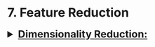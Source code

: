 # 7. Feature Reduction

<div style='width:1000px;margin:auto'>

<details><summary style='font-size:23px;text-decoration:underline'><b>Dimensionality Reduction:</b></summary>
<p>

<ul>
<li><a href="https://scikit-learn.org/stable/modules/decomposition.html"><b>Linear Methods for Dimensionality Reduction</b></a></li>

<li><a href="https://scikit-learn.org/stable/auto_examples/manifold/plot_compare_methods.html"><b>Non-Linear Methods for Dimensionality Reduction</b></a> 
<br></li>

<li><a href="file:///media/mosaab/Volume/Personal/Development/Courses%20Docs/Applied%20ML%20Course/0_Code/8_Dimensionality%20Reduction/mnist_loadData_pca_tsne.html">PCA vs. t-SNE</a></li>
</ul>
 
 <details><summary><b>PCA</b> & <b>ICA</b> & <b>t-SNE</b> & <b>UMAP</b></summary>
<p>
<p><a href="file:///media/mosaab/Volume/Personal/Development/Courses%20Docs/Kaggle's%20Notebooks/5_Cargo%20Rican%20HouseHold/1_Costa%20Rican%20Household%20Poverty%20Level%20Prediction.html"><b>Notebook</b></a></p>
<ul>
<li><b>PCA:</b> Principal Components Analysis. Finds the dimensions of greatest variation in the data</li>

<li><b>ICA:</b> Independent Components Analysis. Attempts to separate a mutltivariate signal into independent signals.</li>

<li><b>TSNE:</b> T-distributed Stochastic Neighbor Embedding. Maps high-dimensional data to a low-dimensional manifold attempting to maintain the local structure within the data. It is a non-linear technique and generally only used for visualization.</li>

<li><b>UMAP:</b> Uniform Manifold Approximation and Projection: A relatively new technique that also maps data to a low-dimensional manifold but tries to preserve more global structure than TSNE.</li>
</ul>

<h4>1. Importing Libraries</h4>
~~~python
from umap import UMAP
from sklearn.decomposition import PCA, FastICA
from sklearn.manifold import TSNE

n_components = 3

umap = UMAP(n_components=n_components)
pca = PCA(n_components=n_components)
ica = FastICA(n_components=n_components)
tsne = TSNE(n_components=n_components)
~~~

<h4> 2. Fitting and Transforming</h4>
~~~python
train_df = train_selected.copy()
test_df = test_selected.copy()

for method, name in zip([umap, pca, ica, tsne], 
                        ['umap', 'pca', 'ica', 'tsne']):
    
    # TSNE has no transform method
    if name == 'tsne':
        start = timer()
        reduction = method.fit_transform(train_selected)
        end = timer()
    
    else:
        start = timer()
        reduction = method.fit_transform(train_selected)
        end = timer()
        
        test_reduction = method.transform(test_selected)
    
        # Add components to test data
        test_df['%s_c1' % name] = test_reduction[:, 0]
        test_df['%s_c2' % name] = test_reduction[:, 1]
        test_df['%s_c3' % name] = test_reduction[:, 2]

    # Add components to training data for visualization and modeling
    train_df['%s_c1' % name] = reduction[:, 0]
    train_df['%s_c2' % name] = reduction[:, 1]
    train_df['%s_c3' % name] = reduction[:, 2]
    
    print(f'Method: {name} {round(end - start, 2)} seconds elapsed.')
~~~

<h4> 3. Plot it 3D</h4>
~~~python
from mpl_toolkits.mplot3d import Axes3D

def discrete_cmap(N, base_cmap=None):
    """Create an N-bin discrete colormap from the specified input map
    Source: https://gist.github.com/jakevdp/91077b0cae40f8f8244a"""

    base = plt.cm.get_cmap(base_cmap)
    color_list = base(np.linspace(0, 1, N))
    cmap_name = base.name + str(N)
    return base.from_list(cmap_name, color_list, N)

cmap = discrete_cmap(4, base_cmap = plt.cm.RdYlBu)

train_df['label'] = train_labels
~~~

~~~python
# Plot each method
for method, name in zip([umap, pca, ica, tsne], 
                        ['umap', 'pca', 'ica', 'tsne']):
    
    fig = plt.figure(figsize = (8, 8))
    ax = fig.add_subplot(111, projection='3d')
    
    p = ax.scatter(train_df['%s_c1' % name], train_df['%s_c2'  % name], train_df['%s_c3'  % name], 
                   c = train_df['label'].astype(int), cmap = cmap)
    
    plt.title(f'{name.capitalize()}', size = 22)
    fig.colorbar(p, aspect = 4, ticks = [1, 2, 3, 4])
~~~
</p>
</details>
 
<details><summary><b>PCA</b></summary>
<p>

<p><a href="file:///media/mosaab/Volume/Personal/Development/Courses%20Docs/Sklearn/sklearn.decomposition.PCA.html#sklearn-decomposition-pca"><b>Docs</b></a> </p>
 
<h4> PCA inside a pipeline</h4>
~~~python
from sklearn.decomposition import PCA
from sklearn.preprocessing import Imputer
from sklearn.pipeline import Pipeline

# Make sure to drop the ids and target
train = train.drop(columns = ['SK_ID_CURR', 'TARGET'])
test = test.drop(columns = ['SK_ID_CURR'])

# Make a pipeline with imputation and pca
pipeline = Pipeline(steps = [('imputer', Imputer(strategy = 'median')),
     ('pca', PCA())])

# Fit and transform on the training data
train_pca = pipeline.fit_transform(train)

# transform the testing data
test_pca = pipeline.transform(test)
~~~

<h4> CDF for # of principle componets</h4>
~~~python
# Extract the pca object
pca = pipeline.named_steps['pca']

# Plot the cumulative variance explained

plt.figure(figsize = (10, 8))
plt.plot(list(range(train.shape[1])), np.cumsum(pca.explained_variance_ratio_), 'r-')
plt.xlabel('Number of PC'); plt.ylabel('Cumulative Variance Explained');
plt.title('Cumulative Variance Explained with PCA');
~~~

<h4> Visualizing the 2 components</h4>
~~~python
# Dataframe of pca results
pca_df = pd.DataFrame({'pc_1': train_pca[:, 0], 'pc_2': train_pca[:, 1], 'target': train_labels})

# Plot pc2 vs pc1 colored by target
sns.lmplot('pc_1', 'pc_2', data = pca_df, hue = 'target', fit_reg=False, size = 10)
plt.title('PC2 vs PC1 by Target');
~~~

<h4> How much those components preserve from the data</h4>
~~~python
print('2 principal components account for {:.4f}% of the variance.'.format(100 * np.sum(pca.explained_variance_ratio_[:2])))
~~~
 
 </p>
 </details>
 
<details><summary><b>t-SNE</b></summary><p>
<h4>1. Faster Wrapper for t-SNE</h4>
```
# !pip install tsne
from tsne import bh_sne

X_2d = bh_sne(train.drop(['subject', 'Activity', 'ActivityName'], axis=1))

# Plot the 2D reduced data
plt.figure(figsize=(12, 8))
sns.scatterplot(x=X_2d[:, 0], y=X_2d[:, 1], hue=train['ActivityName'], alpha=0.5)
plt.legend(bbox_to_anchor=(1.05, 1), loc=2, borderaxespad=0.0);
``` 

<h4>2. Sklearn Wrapper</h4>
```
# Performing t-SNE with sklearn-wrapper
from sklearn.manifold import TSNE

def perform_tsne(X_data, y_data, perplexities, n_iter=1000, img_name_prefix='t-sne'):
    for idx, perplexity in enumerate(perplexities):
        print(f'\nPerforming t-SNE with perplexity {perplexity} and with {n_iter} iterations.')
        X_reduced = TSNE(verbose=2, perplexity=perplexity, n_iter=n_iter, n_jobs=-1).fit_transform(X_data)
        print('Done...')

        # Prepare the data for seaborn
        print('Plot the reduced data...')
        df = pd.DataFrame({'x': X_reduced[:, 0], 'y': X_reduced[:, 1], 'label': y_data})

        # Draw the plot in appropriate place in the grid
        sns.lmplot(data=df, x='x', y='y', hue='label', fit_reg=False, size=8, palette='Set1')
        plt.title(f'Perplexity: {perplexity} and max_iterations: {n_iter}')
        plt.show()
```
```
# Perform the t-SNE function
X_pre_tsne = train.drop(['subject', 'Activity', 'ActivityName'], axis=1)
y_pre_tsne = train['ActivityName']
perform_tsne(X_pre_tsne, y_pre_tsne, perplexities=[2, 5, 10, 10, 50])
```
</p></details>
 
<details><summary><b>Random Projection</b></summary><p>
<p><a href="https://scikit-learn.org/stable/modules/generated/sklearn.random_projection.SparseRandomProjection.html#sklearn.random_projection.SparseRandomProjection"><b>SparseRandomProjection</b></a> </p>

<p><a href="https://scikit-learn.org/stable/modules/generated/sklearn.random_projection.GaussianRandomProjection.html#sklearn-random-projection-gaussianrandomprojection"><b>Gaussian Random Projection</b></a> </p>
 
<h4> Sparse Random Projection.</h4>
~~~python
import numpy as np
from sklearn.random_projection import SparseRandomProjection
rng = np.random.RandomState(42)
X = rng.rand(100, 10000)
transformer = SparseRandomProjection(random_state=rng)
X_new = transformer.fit_transform(X)
X_new.shape

# very few components are non-zero
np.mean(transformer.components_ != 0) 
~~~

<h4> Gaussian Random Projection.</h4>
~~~python
import numpy as np
from sklearn.random_projection import GaussianRandomProjection
rng = np.random.RandomState(42)
X = rng.rand(100, 10000)
transformer = GaussianRandomProjection(random_state=rng)
X_new = transformer.fit_transform(X)
X_new.shape
~~~
</p></details>

<details><summary><b>Multiple Correspondence Analysis (MCA)</b></summary><p>
<h4>It's like PCA for categorical features</h4>
```
!pip install prince
import prince

# Let's try drawing first by extracting only 2 components
mca = prince.MCA(n_components=2)
mca.fit(X_train_org[:1000])

# Transform the data
X_train_mca = mca.transform(X_train_org[:1000])
```
```
# Let's plot the generated data
ax = mca.plot_coordinates(
    X=X_train_org[:100],
    ax=None,
    figsize=(6, 6),
    show_row_points=True,
    row_points_size=10,
    show_row_labels=False,
    show_column_points=True,
    column_points_size=30,
    show_column_labels=False,
    legend_n_cols=1
)

# To relocate the legend
plt.legend(bbox_to_anchor=(1.05, 1), loc=2, borderaxespad=0.);

```
</p></details>

- ICA
- t-SNE
- LLE
- UMAP
- SVD
</p></details>


<details><summary style='font-size:23px;text-decoration:underline'><b>Feature Selection:</b></summary><p>

<details><summary><b>Filter Methods</b></summary><p><ul>
<li><a href="file:///media/mosaab/Volume/Personal/Development/Courses%20Docs/Feature%20Selection%20for%20Machine%20Learning/Feature-selection-notebooks/03.2_Constant_features.html#Constant-features"><b>Constant Features</b></a> </li>

<li><a href="file:///media/mosaab/Volume/Personal/Development/Courses%20Docs/Feature%20Selection%20for%20Machine%20Learning/Feature-selection-notebooks/03.3_Quasi-constant_features.html#Quasi-constant-features"><b>Quasi-Constant Features</b></a> </li>

<li><details><summary>Duplicate Features</summary><p>
<a href="file:///media/mosaab/Volume/Personal/Development/Courses%20Docs/Feature%20Selection%20for%20Machine%20Learning/Feature-selection-notebooks/03.4_Duplicated_features.html#Duplicated-features"><b>Duplicated Features</b></a>
```
# For big data
from itertools import combinations

duplicated_feats = []
for idx, (col_1, col_2) in enumerate(combinations(train.columns, 2)):
    if train[col_1].equals(train[col_2]):
        duplicated_feats.append(col_2)
```
</p></details></li>

<li><a href="file:///media/mosaab/Volume/Personal/Development/Courses%20Docs/Feature%20Selection%20for%20Machine%20Learning/Feature-selection-notebooks/03.5_Basic_methods_review.html#Filter-Methods---Basics"><b>Basic Methods Pipeline</b></a> </li>

<li><a href="file:///media/mosaab/Volume/Personal/Development/Courses%20Docs/Feature%20Selection%20for%20Machine%20Learning/Feature-selection-notebooks/04.2_Correlation.html#Correlation"><b>Correlation</b></a> </li>

<li><a href="file:///media/mosaab/Volume/Personal/Development/Courses%20Docs/Feature%20Selection%20for%20Machine%20Learning/Feature-selection-notebooks/04.3_Basic_methods_plus_correlation_pipeline.html#Basic-methods-plus-correlation-pipeline"><b>Basic Methods + Correlation Pipeline</b></a> </li>


<li><a href="file:///media/mosaab/Volume/Personal/Development/Courses%20Docs/Feature%20Selection%20for%20Machine%20Learning/Feature-selection-notebooks/05.2_Information_gain.html#Information-gain---mutual-information"><b>Mutual Information</b></a> </li>

<li><a href="file:///media/mosaab/Volume/Personal/Development/Courses%20Docs/Feature%20Selection%20for%20Machine%20Learning/Feature-selection-notebooks/05.3_Fisher_score.html#Fisher-Score---chi-square-implementation-in-sklearn"><b>Fisher Score - Chi-Square</b></a> </li>

<li><a href="file:///media/mosaab/Volume/Personal/Development/Courses%20Docs/Feature%20Selection%20for%20Machine%20Learning/Feature-selection-notebooks/05.4_Univariate_selection.html#Univariate-feature-selection"><b>Univariate Feature Selection (ANOVA)</b></a> </li>

<li><a href="file:///media/mosaab/Volume/Personal/Development/Courses%20Docs/Feature%20Selection%20for%20Machine%20Learning/Feature-selection-notebooks/05.5_Univariate_roc_auc.html#Univariate-roc-auc-or-mse"><b>Univariate ROC-AUC or MSE</b></a> </li>

<li><a href="file:///media/mosaab/Volume/Personal/Development/Courses%20Docs/Feature%20Selection%20for%20Machine%20Learning/Feature-selection-notebooks/05.6_Basic_methods_correlation_univariate_rocauc_review.html#Filter-Methods---Basics---Correlations---Univariate-ROC-AUC"><b>Basic Methods + Correlation + others Pipeline</b></a> </li>

<li><a href="file:///media/mosaab/Volume/Personal/Development/Courses%20Docs/Feature%20Selection%20for%20Machine%20Learning/Feature-selection-notebooks/05.7_Bonus_method_used_in_KDD_competition.html#Bonus:-Method-used-in-KDD-2009-competition"><b>Method used in KDD 2009 competition</b></a> </li>

</ul></p></details>

<details><summary><b>Wrapper Methods</b></summary><p><ul>

<li><a href="file:///media/mosaab/Volume/Personal/Development/Courses%20Docs/Feature%20Selection%20for%20Machine%20Learning/Feature-selection-notebooks/06.1_Step_forward.html#Step-forward-feature-selection"><b>Step Forward Feature Selection</b></a> </li>

<li><a href="file:///media/mosaab/Volume/Personal/Development/Courses%20Docs/Feature%20Selection%20for%20Machine%20Learning/Feature-selection-notebooks/06.2_Step_backward.html#Step-backward-feature-selection"><b>Step Backward Feature Selection</b></a> </li>

<li><a href="file:///media/mosaab/Volume/Personal/Development/Courses%20Docs/Feature%20Selection%20for%20Machine%20Learning/Feature-selection-notebooks/06.3_Exhaustive_feature_selection.html#Exhaustive-feature-selection"><b>Exhaustive Feature Selection</b></a> </li>

</ul></p></details>

<details><summary><b>Embedded Methods</b></summary><p>

<details><summary><b>Linear Models</b></summary><p><ul>
<li><a href="file:///media/mosaab/Volume/Personal/Development/Courses%20Docs/Feature%20Selection%20for%20Machine%20Learning/Feature-selection-notebooks/07.3_Lasso.html#Lasso-regularisation"><b>LASSO Regularization</b></a> </li>

<li><a href="file:///media/mosaab/Volume/Personal/Development/Courses%20Docs/Feature%20Selection%20for%20Machine%20Learning/Feature-selection-notebooks/08.2_Logistic_regression_coefficients.html#Logistic-Regression-Coefficients"><b>Logistic Regression Coefficients</b></a> </li>

<li><a href="file:///media/mosaab/Volume/Personal/Development/Courses%20Docs/Feature%20Selection%20for%20Machine%20Learning/Feature-selection-notebooks/08.3_Regression_coefficients_and_regularisation.html#Regression-Coefficients-are-affected-by-regularisation"><b>Regression Coefficients are affected by regularisation</b></a> </li>

<li><a href="file:///media/mosaab/Volume/Personal/Development/Courses%20Docs/Feature%20Selection%20for%20Machine%20Learning/Feature-selection-notebooks/08.4_Linear_Regression_coefficients.html#Linear-Regression-Coefficients"><b>Linear Regression Coefficients</b></a> </li>

<li><a href="file:///media/mosaab/Volume/Personal/Development/Courses%20Docs/Feature%20Selection%20for%20Machine%20Learning/Feature-selection-notebooks/08.5_Feature_selection_with_linear_models_review.html#Feature-selection-with-linear-models,-review"><b>Linear Model Pipeline</b></a> </li>
</ul></p></details>

<details><summary><b>Tree-based Models</b></summary><p><ul>
<li><a href="file:///media/mosaab/Volume/Personal/Development/Courses%20Docs/Feature%20Selection%20for%20Machine%20Learning/Feature-selection-notebooks/09.2_Random_forest_importance.html#Random-Forest-importance"><b>Random Forest importance</b></a> </li>

<li><a href="file:///media/mosaab/Volume/Personal/Development/Courses%20Docs/Feature%20Selection%20for%20Machine%20Learning/Feature-selection-notebooks/09.3_Random_Forest_recursive_feature_selection.html#Recursive-feature-selection-using-random-forests-importance"><b>Recursive feature selection using random forests importance</b></a> </li>

<li><a href="file:///media/mosaab/Volume/Personal/Development/Courses%20Docs/Feature%20Selection%20for%20Machine%20Learning/Feature-selection-notebooks/09.4_GradientBoosting_importance.html#Gradient-Boosted-trees-importance"><b>Gradient Boosted trees importance</b></a> </li>

<li><a href="file:///media/mosaab/Volume/Personal/Development/Courses%20Docs/Feature%20Selection%20for%20Machine%20Learning/Feature-selection-notebooks/09.5_Feature_selection_with_decision_trees_review.html#Feature-selection-with-decision-trees,-review"><b>Tree Models - Pipeline/b></a> </li>

<li><a href="file:///media/mosaab/Volume/Personal/Development/Courses%20Docs/Feature%20Selection%20for%20Machine%20Learning/Feature-selection-notebooks/09.3_Random_Forest_recursive_feature_selection.html#Recursive-feature-selection-using-random-forests-importance"><b>Recursive feature selection using random forests importance</b></a> </li>
</ul></p></details>

</p></details><details><summary><b>Hybrid Methods</b></summary><p><ul>
<li><a href="file:///media/mosaab/Volume/Personal/Development/Courses%20Docs/Feature%20Selection%20for%20Machine%20Learning/Feature-selection-notebooks/11.01_Feature_shuffling.html#Feature-selection-by-random-shuffling"><b>Random Shuffling</b></a> </li><li><a href="file:///media/mosaab/Volume/Personal/Development/Courses%20Docs/Feature%20Selection%20for%20Machine%20Learning/Feature-selection-notebooks/11.02_Hybrid_Recursive_feature_elimination.html#Hybrid-method:-Recursive-feature-elimination"><b>Recursive Feature Elimination</b></a> </li><li><a href="file:///media/mosaab/Volume/Personal/Development/Courses%20Docs/Feature%20Selection%20for%20Machine%20Learning/Feature-selection-notebooks/11.03_Hybrid_Recursive_feature_addition.html#Hybrid-method:-Recursive-feature-addition"><b>Recursive Feature Addition</b></a> </li>
</ul></p></details>

<hr>
<details><summary>1. Remove <b>Highly Correlated</b> Features</summary>
<p>
<h4> Identify Highly Correlated Features</h4>
~~~python
# Threshold for removing correlated variables
threshold = 0.9

# Absolute value correlation matrix
corr_matrix = train.corr().abs()
corr_matrix.head()
~~~
<h4> Drop the columns</h4>
~~~python
# Create correlation matrix
corr_matrix = df.corr().abs()

# Select upper triangle of correlation matrix
upper = corr_matrix.where(np.triu(np.ones(corr_matrix.shape), k=1).astype(np.bool))

# Select columns with correlations above threshold
to_drop = [column for column in upper.columns if any(upper[column] > threshold)]

print('There are %d columns to remove.' % (len(to_drop)))

# Drop features 
df.drop(df[to_drop], axis=1)
~~~

</p>
</details>


<details><summary><b>Recursive Feature Elimination CV</b></summary>
<p>
<p><a href="file:///media/mosaab/Volume/Personal/Development/Courses%20Docs/Sklearn/sklearn.feature_selection.RFECV.html#sklearn-feature-selection-rfecv"><span style='color:#333'><b> 2. Recursive Feature Elimination method</b></span></a></p>

~~~python
from sklearn.feature_selection import RFECV

# Create a model for feature selection
estimator = RandomForestClassifier(random_state = 10, n_estimators = 100,  n_jobs = -1)

# Create the object
selector = RFECV(estimator, step = 1, cv = 3, scoring= scorer, n_jobs = -1)
~~~

~~~python
selector.fit(train_set, train_labels)
~~~

~~~python
plt.plot(selector.grid_scores_);

plt.xlabel('Number of Features'); plt.ylabel('Macro F1 Score'); plt.title('Feature Selection Scores');
selector.n_features_
~~~

~~~python
rankings = pd.DataFrame({'feature': list(train_set.columns), 'rank': list(selector.ranking_)}).sort_values('rank')
rankings.head(10)
~~~

~~~python
train_selected = selector.transform(train_set)
test_selected = selector.transform(test_set)
# Convert back to dataframe
selected_features = train_set.columns[np.where(selector.ranking_==1)]
train_selected = pd.DataFrame(train_selected, columns = selected_features)
test_selected = pd.DataFrame(test_selected, columns = selected_features)
~~~
</p>
</details>

<ul>
<li><p><a href="file:///media/mosaab/Volume/Personal/Development/Courses%20Docs/Sklearn/Step%20Forward%20Feature%20Selection_%20A%20Practical%20Example%20in%20Python.html"><span style='color:#333'><b>3. Forward Feature  Selection<b></span></a> </p></li>

<li><p><a href="file:///media/mosaab/Volume/Personal/Development/Courses%20Docs/How%20to%20win%20a%20Data%20Science%20Competition/compute_KNN_features.html#Load-data"><span style='color:#333'><b>4. Nearest Neighbors for Feature Extraction<b></span></a></p></li>
</ul>


</p>
</details>

</div>